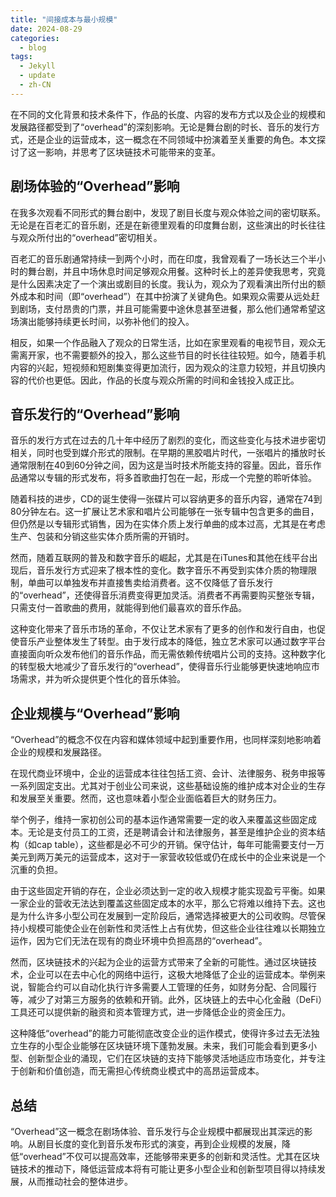 ```yaml
---
title: "间接成本与最小规模"
date: 2024-08-29
categories:
  - blog
tags:
  - Jekyll
  - update
  - zh-CN
---
```


在不同的文化背景和技术条件下，作品的长度、内容的发布方式以及企业的规模和发展路径都受到了“overhead”的深刻影响。无论是舞台剧的时长、音乐的发行方式，还是企业的运营成本，这一概念在不同领域中扮演着至关重要的角色。本文探讨了这一影响，并思考了区块链技术可能带来的变革。

## 剧场体验的“Overhead”影响

在我多次观看不同形式的舞台剧中，发现了剧目长度与观众体验之间的密切联系。无论是在百老汇的音乐剧，还是在新德里观看的印度舞台剧，这些演出的时长往往与观众所付出的“overhead”密切相关。

百老汇的音乐剧通常持续一到两个小时，而在印度，我曾观看了一场长达三个半小时的舞台剧，并且中场休息时间足够观众用餐。这种时长上的差异使我思考，究竟是什么因素决定了一个演出或剧目的长度。我认为，观众为了观看演出所付出的额外成本和时间（即“overhead”）在其中扮演了关键角色。如果观众需要从远处赶到剧场，支付昂贵的门票，并且可能需要中途休息甚至进餐，那么他们通常希望这场演出能够持续更长时间，以弥补他们的投入。

相反，如果一个作品融入了观众的日常生活，比如在家里观看的电视节目，观众无需离开家，也不需要额外的投入，那么这些节目的时长往往较短。如今，随着手机内容的兴起，短视频和短剧集变得更加流行，因为观众的注意力较短，并且切换内容的代价也更低。因此，作品的长度与观众所需的时间和金钱投入成正比。

## 音乐发行的“Overhead”影响

音乐的发行方式在过去的几十年中经历了剧烈的变化，而这些变化与技术进步密切相关，同时也受到媒介形式的限制。在早期的黑胶唱片时代，一张唱片的播放时长通常限制在40到60分钟之间，因为这是当时技术所能支持的容量。因此，音乐作品通常以专辑的形式发布，将多首歌曲打包在一起，形成一个完整的聆听体验。

随着科技的进步，CD的诞生使得一张碟片可以容纳更多的音乐内容，通常在74到80分钟左右。这一扩展让艺术家和唱片公司能够在一张专辑中包含更多的曲目，但仍然是以专辑形式销售，因为在实体介质上发行单曲的成本过高，尤其是在考虑生产、包装和分销这些实体介质所需的开销时。

然而，随着互联网的普及和数字音乐的崛起，尤其是在iTunes和其他在线平台出现后，音乐发行方式迎来了根本性的变化。数字音乐不再受到实体介质的物理限制，单曲可以单独发布并直接售卖给消费者。这不仅降低了音乐发行的“overhead”，还使得音乐消费变得更加灵活。消费者不再需要购买整张专辑，只需支付一首歌曲的费用，就能得到他们最喜欢的音乐作品。

这种变化带来了音乐市场的革命，不仅让艺术家有了更多的创作和发行自由，也促使音乐产业整体发生了转型。由于发行成本的降低，独立艺术家可以通过数字平台直接面向听众发布他们的音乐作品，而无需依赖传统唱片公司的支持。这种数字化的转型极大地减少了音乐发行的“overhead”，使得音乐行业能够更快速地响应市场需求，并为听众提供更个性化的音乐体验。

## 企业规模与“Overhead”影响

“Overhead”的概念不仅在内容和媒体领域中起到重要作用，也同样深刻地影响着企业的规模和发展路径。

在现代商业环境中，企业的运营成本往往包括工资、会计、法律服务、税务申报等一系列固定支出。尤其对于创业公司来说，这些基础设施的维护成本对企业的生存和发展至关重要。然而，这也意味着小型企业面临着巨大的财务压力。

举个例子，维持一家初创公司的基本运作通常需要一定的收入来覆盖这些固定成本。无论是支付员工的工资，还是聘请会计和法律服务，甚至是维护企业的资本结构（如cap table），这些都是必不可少的开销。保守估计，每年可能需要支付一万美元到两万美元的运营成本，这对于一家营收较低或仍在成长中的企业来说是一个沉重的负担。

由于这些固定开销的存在，企业必须达到一定的收入规模才能实现盈亏平衡。如果一家企业的营收无法达到覆盖这些固定成本的水平，那么它将难以维持下去。这也是为什么许多小型公司在发展到一定阶段后，通常选择被更大的公司收购。尽管保持小规模可能使企业在创新性和灵活性上占有优势，但这些企业往往难以长期独立运作，因为它们无法在现有的商业环境中负担高昂的“overhead”。

然而，区块链技术的兴起为企业的运营方式带来了全新的可能性。通过区块链技术，企业可以在去中心化的网络中运行，这极大地降低了企业的运营成本。举例来说，智能合约可以自动化执行许多需要人工管理的任务，如财务分配、合同履行等，减少了对第三方服务的依赖和开销。此外，区块链上的去中心化金融（DeFi）工具还可以提供新的融资和资本管理方式，进一步降低企业的资金压力。

这种降低“overhead”的能力可能彻底改变企业的运作模式，使得许多过去无法独立生存的小型企业能够在区块链环境下蓬勃发展。未来，我们可能会看到更多小型、创新型企业的涌现，它们在区块链的支持下能够灵活地适应市场变化，并专注于创新和价值创造，而无需担心传统商业模式中的高昂运营成本。

## 总结

“Overhead”这一概念在剧场体验、音乐发行与企业规模中都展现出其深远的影响。从剧目长度的变化到音乐发布形式的演变，再到企业规模的发展，降低“overhead”不仅可以提高效率，还能够带来更多的创新和灵活性。尤其在区块链技术的推动下，降低运营成本将有可能让更多小型企业和创新型项目得以持续发展，从而推动社会的整体进步。